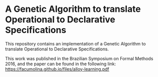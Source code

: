 # A Genetic Algorithm to translate Operational to Declarative Specifications

This repository contains an implementation of a Genetic Algorithm to translate Operational to Declarative Specifications.

This work was published in the Brazilian Symposium on Formal Methods 2016, and the paper can be found in the following link: https://facumolina.github.io/files/alloy-learning.pdf
